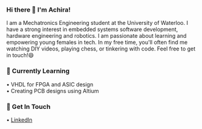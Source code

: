 ### Hi there  👋   I'm Achira!
<!--
**achirasarker/achirasarker** is a ✨ _special_ ✨ repository because its `README.md` (this file) appears on your GitHub profile.

Here are some ideas to get you started:
     
- 🔭 I’m currently working on ...
- 🌱 I’m currently learning ...
- 👯 I’m looking to collaborate on ...
- 🤔 I’m looking for help with ...
- 💬 Ask me about ...
- 📫 How to reach me: ...
- 😄 Pronouns: ...
- ⚡ Fun fact: ...
-->

I am a Mechatronics Engineering student at the University of Waterloo. I have a strong interest in embedded systems software development, hardware engineering and robotics. I am passionate about learning and empowering young females in tech. In my free time, you'll often find me watching DIY videos, playing chess, or tinkering with code. Feel free to get in touch!😄

### 🌱 Currently Learning 
• VHDL for FPGA and ASIC design <br>
• Creating PCB designs using Altium 

### 💬 Get In Touch 
• <a href="https://www.linkedin.com/in/achirasarker/">LinkedIn</a> <br>
